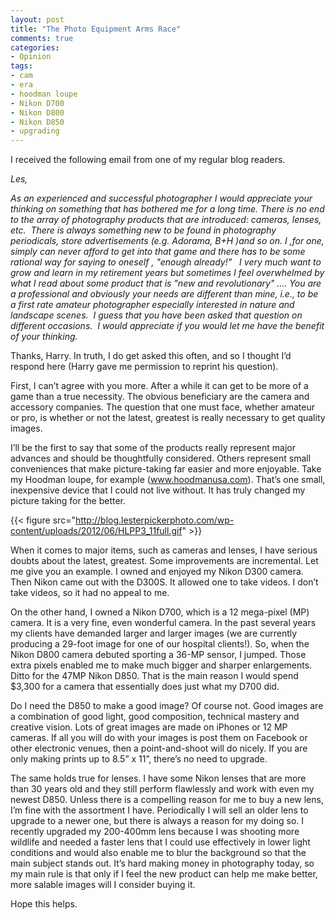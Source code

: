 ```yaml
---
layout: post
title: "The Photo Equipment Arms Race"
comments: true
categories:
- Opinion
tags:
- cam
- era
- hoodman loupe
- Nikon D700
- Nikon D800
- Nikon D850
- upgrading
---
```

I received the following email from one of my regular blog readers.

<em>Les, </em>

<em>As an experienced and successful photographer I would appreciate your thinking on something that has bothered me for a long time. There is no end to the array of photography products that are introduced: cameras, lenses, etc.  There is always something new to be found in photography periodicals, store advertisements (e.g. Adorama, B+H )and so on. I ,for one, simply can never afford to get into that game and there has to be some rational way for saying to oneself , "enough already!"   I very much want to grow and learn in my retirement years but sometimes I feel overwhelmed by what I read about some product that is "new and revolutionary" …. You are a professional and obviously your needs are different than mine, i.e., to be a first rate amateur photographer especially interested in nature and landscape scenes.  I guess that you have been asked that question on different occasions.  I would appreciate if you would let me have the benefit of your thinking. </em>

Thanks, Harry. In truth, I do get asked this often, and so I thought I’d respond here (Harry gave me permission to reprint his question).

First, I can’t agree with you more. After a while it can get to be more of a game than a true necessity. The obvious beneficiary are the camera and accessory companies. The question that one must face, whether amateur or pro, is whether or not the latest, greatest is really necessary to get quality images.

I’ll be the first to say that some of the products really represent major advances and should be thoughtfully considered. Others represent small conveniences that make picture-taking far easier and more enjoyable. Take my Hoodman loupe, for example (<a href="http://www.hoodmanusa.com/products.asp?dept=1017">www.hoodmanusa.com</a>). That’s one small, inexpensive device that I could not live without. It has truly changed my picture taking for the better.

{{< figure src="http://blog.lesterpickerphoto.com/wp-content/uploads/2012/06/HLPP3_11full.gif" >}}

When it comes to major items, such as cameras and lenses, I have serious doubts about the latest, greatest. Some improvements are incremental. Let me give you an example. I owned and enjoyed my Nikon D300 camera. Then Nikon came out with the D300S. It allowed one to take videos. I don’t take videos, so it had no appeal to me.

On the other hand, I owned a Nikon D700, which is a 12 mega-pixel (MP) camera. It is a very fine, even wonderful camera. In the past several years my clients have demanded larger and larger images (we are currently producing a 29-foot image for one of our hospital clients!). So, when the Nikon D800 camera debuted sporting a 36-MP sensor, I jumped. Those extra pixels enabled me to make much bigger and sharper enlargements. Ditto for the 47MP Nikon D850. That is the main reason I would spend $3,300 for a camera that essentially does just what my D700 did. 

Do I need the D850 to make a good image? Of course not. Good images are a combination of good light, good composition, technical mastery and creative vision. Lots of great images are made on iPhones or 12 MP cameras. If all you will do with your images is post them on Facebook or other electronic venues, then a point-and-shoot will do nicely. If you are only making prints up to 8.5” x 11”, there’s no need to upgrade.

The same holds true for lenses. I have some Nikon lenses that are more than 30 years old and they still perform flawlessly and work with even my newest D850. Unless there is a compelling reason for me to buy a new lens, I’m fine with the assortment I have. Periodically I will sell an older lens to upgrade to a newer one, but there is always a reason for my doing so. I recently upgraded my 200-400mm lens because I was shooting more wildlife and needed a faster lens that I could use effectively in lower light conditions and would also enable me to blur the background so that the main subject stands out. It’s hard making money in photography today, so my main rule is that only if I feel the new product can help me make better, more salable images will I consider buying it.

Hope this helps.